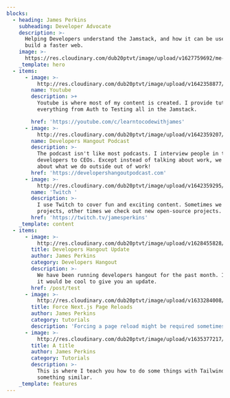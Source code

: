 ```yaml
---
blocks:
  - heading: James Perkins
    subheading: Developer Advocate
    description: >-
      Helping Developers understand the Jamstack, and how it can be used to
      build a faster web.
    image: >-
      https://res.cloudinary.com/dub20ptvt/image/upload/v1627759692/me-and-tina_hgq79d.webp
    _template: hero
  - items:
      - image: >-
          http://res.cloudinary.com/dub20ptvt/image/upload/v1642358877/James-Perkins-Site/f7npx7sui25sut3jou0o.png
        name: Youtube
        description: >+
          Youtube is where most of my content is created. I provide tutorials on
          everything from Auth to Testing all in the Jamstack. 

        href: 'https://youtube.com/c/learntocodewithjames'
      - image: >-
          http://res.cloudinary.com/dub20ptvt/image/upload/v1642359207/James-Perkins-Site/rhst206klpfbpogmcrzq.jpg
        name: Developers Hangout Podcast
        description: >-
          The podcast isn't like most podcasts. I interview people in tech from
          developers to CEOs. Except instead of talking about work, we talk
          about what we do outside out of work!
        href: 'https://developershangoutpodcast.com'
      - image: >-
          http://res.cloudinary.com/dub20ptvt/image/upload/v1642359295/James-Perkins-Site/m6gkg8rhlyu36cguz5us.png
        name: 'Twitch '
        description: >-
          I use Twitch to cover fun and exciting content. Sometimes we work on
          projects, other times we check out new open-source projects.
        href: 'https://twitch.tv/jamesperkins'
    _template: content
  - items:
      - image: >-
          http://res.cloudinary.com/dub20ptvt/image/upload/v1628455828/Developers_Hangout_Update_kwfwf3.png
        title: Developers Hangout Update
        author: James Perkins
        category: Developers Hangout
        description: >-
          We have been running developers hangout for the past month. I thought
          it would be cool to give you an update.
        href: /post/test
      - image: >-
          http://res.cloudinary.com/dub20ptvt/image/upload/v1633284008/force-page-reload_rqi48d.webp
        title: Force Next.js Page Reloads
        author: James Perkins
        category: tutorials
        description: 'Forcing a page reload might be required sometimes, so I teach you are.'
      - image: >-
          http://res.cloudinary.com/dub20ptvt/image/upload/v1635377217/Tailwind_uryoth.jpg
        title: A title
        author: James Perkins
        category: Tutorials
        description: >-
          This is where I teach you how to do some things with Tailwind CSS. Or
          something similar. 
    _template: features
---
```


